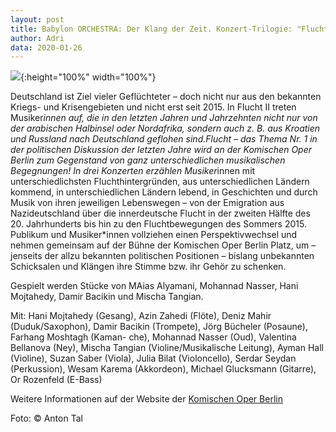 ```yaml
---
layout: post
title: Babylon ORCHESTRA: Der Klang der Zeit. Konzert-Trilogie: "Flucht II - Vom Einwandern" am 26. Dezember 2020 um 19 Uhr in der Komischen Oper Berlin
author: Adri
data: 2020-01-26
---
```

![](/styles/pictures/news/kob.jpg){:height="100%" width="100%"}

Deutschland ist Ziel vieler Geflüchteter – doch nicht nur aus den bekannten Kriegs- und Krisengebieten und nicht erst seit 2015. In Flucht II treten Musiker*innen auf, die in den letzten Jahren und Jahrzehnten nicht nur von der arabischen Halbinsel oder Nordafrika, sondern auch z. B. aus Kroatien und Russland nach Deutschland geflohen sind.Flucht – das Thema Nr. 1 in der politischen Diskussion der letzten Jahre wird an der Komischen Oper Berlin zum Gegenstand von ganz unterschiedlichen musikalischen Begegnungen! In drei Konzerten erzählen Musiker*innen mit unterschiedlichsten Fluchthintergründen, aus unterschiedlichen Ländern kommend, in unterschiedlichen Ländern lebend, in Geschichten und durch Musik von ihren jeweiligen Lebenswegen – von der Emigration aus Nazideutschland über die innerdeutsche Flucht in der zweiten Hälfte des 20. Jahrhunderts bis hin zu den Fluchtbewegungen des Sommers 2015. Publikum und Musiker*innen vollziehen einen Perspektivwechsel und nehmen gemeinsam auf der Bühne der Komischen Oper Berlin Platz, um – jenseits der allzu bekannten politischen Positionen – bislang unbekannten Schicksalen und Klängen ihre Stimme bzw. ihr Gehör zu schenken.

Gespielt werden Stücke von MAias Alyamani, Mohannad Nasser, Hani Mojtahedy, Damir Bacikin und Mischa Tangian.

Mit: Hani Mojtahedy (Gesang), Azin Zahedi (Flöte), Deniz Mahir (Duduk/Saxophon), Damir Bacikin (Trompete), Jörg Bücheler (Posaune), Farhang Moshtagh (Kaman- che), Mohannad Nasser (Oud), Valentina Bellanova (Ney), Mischa Tangian (Violine/Musikalische Leitung), Ayman Hall (Violine), Suzan Saber (Viola), Julia Bilat (Violoncello), Serdar Seydan (Perkussion), Wesam Karema (Akkordeon), Michael Glucksmann (Gitarre), Or Rozenfeld (E-Bass)

Weitere Informationen auf der Website der [Komischen Oper Berlin](https://www.komische-oper-berlin.de/programm/spielplan/einwandern/1299/)

Foto: © Anton Tal
